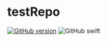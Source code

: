 # testRepo

[![GitHub version](https://img.shields.io/badge/version-1.1-brightgreen)](https://github.com/anubhavece/testRepo)
![GitHub swift](https://img.shields.io/badge/swift-4%20%7C%204.2%20%7C%205-brightgreen)

